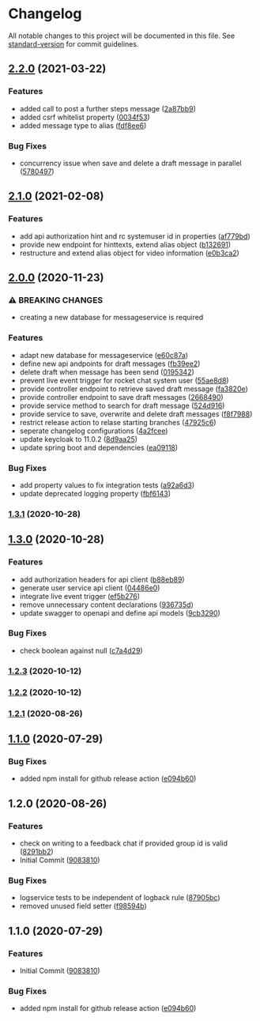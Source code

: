 # Changelog

All notable changes to this project will be documented in this file. See [standard-version](https://github.com/conventional-changelog/standard-version) for commit guidelines.

## [2.2.0](https://github.com/CaritasDeutschland/caritas-onlineBeratung-messageService/compare/v2.1.0...v2.2.0) (2021-03-22)


### Features

* added call to post a further steps message ([2a87bb9](https://github.com/CaritasDeutschland/caritas-onlineBeratung-messageService/commit/2a87bb97d12916642f4125e926cdd7a69b6926e0))
* added csrf whitelist property ([0034f53](https://github.com/CaritasDeutschland/caritas-onlineBeratung-messageService/commit/0034f53c27dc70d85f8112a797781c2b6b0341a9))
* added message type to alias ([fdf8ee6](https://github.com/CaritasDeutschland/caritas-onlineBeratung-messageService/commit/fdf8ee6892791ee5e7d55a5f4abaf5df416bda34))


### Bug Fixes

* concurrency issue when save and delete a draft message in parallel ([5780497](https://github.com/CaritasDeutschland/caritas-onlineBeratung-messageService/commit/57804978bdc0e460bc7354fa0c403fa739278e64))

## [2.1.0](https://github.com/CaritasDeutschland/caritas-onlineBeratung-messageService/compare/v2.0.0...v2.1.0) (2021-02-08)


### Features

* add api authorization hint and rc systemuser id in properties ([af779bd](https://github.com/CaritasDeutschland/caritas-onlineBeratung-messageService/commit/af779bd504a52b213b7bf8dbfa1408d4265cdecd))
* provide new endpoint for hinttexts, extend alias object ([b132691](https://github.com/CaritasDeutschland/caritas-onlineBeratung-messageService/commit/b1326911157279f92bbcdbf39021afb9962ae068))
* restructure and extend alias object for video information ([e0b3ca2](https://github.com/CaritasDeutschland/caritas-onlineBeratung-messageService/commit/e0b3ca2125fb83216161a6c75d544f7d7cdd83c8))

## [2.0.0](https://github.com/CaritasDeutschland/caritas-onlineBeratung-messageService/compare/v1.3.1...v2.0.0) (2020-11-23)


### ⚠ BREAKING CHANGES

* creating a new database for messageservice is required

### Features

* adapt new database for messageservice ([e60c87a](https://github.com/CaritasDeutschland/caritas-onlineBeratung-messageService/commit/e60c87af3607a61f92b673cea2646f2f827ee21e))
* define new api andpoints for draft messages ([fb39ee2](https://github.com/CaritasDeutschland/caritas-onlineBeratung-messageService/commit/fb39ee2cc664dfdd79f7269b3fab1bbc657319ca))
* delete draft when message has been send ([0195342](https://github.com/CaritasDeutschland/caritas-onlineBeratung-messageService/commit/01953428eed44088be61d40b34667d01bbbd228f))
* prevent live event trigger for rocket chat system user ([55ae8d8](https://github.com/CaritasDeutschland/caritas-onlineBeratung-messageService/commit/55ae8d87fddd96613ad5f21c3810cd8f525e3000))
* provide controller endpoint to retrieve saved draft message ([fa3820e](https://github.com/CaritasDeutschland/caritas-onlineBeratung-messageService/commit/fa3820ee39822fedde35def34084566700109d3e))
* provide controller endpoint to save draft messages ([2668490](https://github.com/CaritasDeutschland/caritas-onlineBeratung-messageService/commit/266849009490b35d2580455ab0da84e132c23dab))
* provide service method to search for draft message ([524d916](https://github.com/CaritasDeutschland/caritas-onlineBeratung-messageService/commit/524d9161e00428aa40b839c043d8fb12944c7bb6))
* provide service to save, overwrite and delete draft messages ([f8f7988](https://github.com/CaritasDeutschland/caritas-onlineBeratung-messageService/commit/f8f79887d38fe7239bbd52a5fb2c9c906de3e433))
* restrict release action to relase starting branches ([47925c6](https://github.com/CaritasDeutschland/caritas-onlineBeratung-messageService/commit/47925c6bfe75897e19c0026001fb155826d93308))
* seperate changelog configurations ([4a2fcee](https://github.com/CaritasDeutschland/caritas-onlineBeratung-messageService/commit/4a2fcee56d60b354a431f0e4acd9a742b98e5474))
* update keycloak to 11.0.2 ([8d9aa25](https://github.com/CaritasDeutschland/caritas-onlineBeratung-messageService/commit/8d9aa257768c9fd11dbd4fcb605b299c5ade2768))
* update spring boot and dependencies ([ea09118](https://github.com/CaritasDeutschland/caritas-onlineBeratung-messageService/commit/ea09118bbdd8624c20775b079339904a90e9096e))


### Bug Fixes

* add property values to fix integration tests ([a92a6d3](https://github.com/CaritasDeutschland/caritas-onlineBeratung-messageService/commit/a92a6d32ac6ad5f6ef1b468f47cb320246f45f04))
* update deprecated logging property ([fbf6143](https://github.com/CaritasDeutschland/caritas-onlineBeratung-messageService/commit/fbf614388b342ee4932c87b7de22507734c853b8))

### [1.3.1](https://github.com/CaritasDeutschland/caritas-onlineBeratung-messageService/compare/v1.3.0...v1.3.1) (2020-10-28)

## [1.3.0](https://github.com/CaritasDeutschland/caritas-onlineBeratung-messageService/compare/v1.2.3...v1.3.0) (2020-10-28)


### Features

* add authorization headers for api client ([b88eb89](https://github.com/CaritasDeutschland/caritas-onlineBeratung-messageService/commit/b88eb896aaeb1546e410e3852a9706f370177f2c))
* generate user service api client ([04486e0](https://github.com/CaritasDeutschland/caritas-onlineBeratung-messageService/commit/04486e0d586825d05c337c8645e5ca0eb0d427dd))
* integrate live event trigger ([ef5b276](https://github.com/CaritasDeutschland/caritas-onlineBeratung-messageService/commit/ef5b276ff2ebf968baf539f63b970ba91e4c78b6))
* remove unnecessary content declarations ([936735d](https://github.com/CaritasDeutschland/caritas-onlineBeratung-messageService/commit/936735d4a8d43cba47b2ab8e6470b6bbc7f82a63))
* update swagger to openapi and define api models ([9cb3290](https://github.com/CaritasDeutschland/caritas-onlineBeratung-messageService/commit/9cb3290e6b9d11b401b1219aabeae1ee96fc5f38))


### Bug Fixes

* check boolean against null ([c7a4d29](https://github.com/CaritasDeutschland/caritas-onlineBeratung-messageService/commit/c7a4d29e445ab571722f93256bc2846a37139987))

### [1.2.3](https://github.com/CaritasDeutschland/caritas-onlineBeratung-messageService/compare/v1.2.2...v1.2.3) (2020-10-12)

### [1.2.2](https://github.com/CaritasDeutschland/caritas-onlineBeratung-messageService/compare/v1.2.1...v1.2.2) (2020-10-12)

### [1.2.1](https://github.com/CaritasDeutschland/caritas-onlineBeratung-messageService/compare/v1.2.0...v1.2.1) (2020-08-26)

## [1.1.0](https://github.com/CaritasDeutschland/caritas-onlineBeratung-messageService/compare/e094b600cc4512e2f107094be174f5fa84cbf581...v1.1.0) (2020-07-29)


### Bug Fixes

* added npm install for github release action ([e094b60](https://github.com/CaritasDeutschland/caritas-onlineBeratung-messageService/commit/e094b600cc4512e2f107094be174f5fa84cbf581))

## 1.2.0 (2020-08-26)


### Features

* check on writing to a feedback chat if provided group id is valid ([8291bb2](https://github.com/CaritasDeutschland/caritas-onlineBeratung-messageService/commit/8291bb2e8596e4490f674ed7b4a6aded52f0141d))
* Initial Commit ([9083810](https://github.com/CaritasDeutschland/caritas-onlineBeratung-messageService/commit/90838106445c029f43afc05307b8816888b0be7f))


### Bug Fixes

* logservice tests to be independent of logback rule ([87905bc](https://github.com/CaritasDeutschland/caritas-onlineBeratung-messageService/commit/87905bc837c35828b69c8b4bc93a75e35aa230d9))
* removed unused field setter ([f98594b](https://github.com/CaritasDeutschland/caritas-onlineBeratung-messageService/commit/f98594bfede8b50e0404c44edc6a8a015caa4ea1))


## 1.1.0 (2020-07-29)


### Features

* Initial Commit ([9083810](https://github.com/CaritasDeutschland/caritas-onlineBeratung-messageService/commit/90838106445c029f43afc05307b8816888b0be7f))


### Bug Fixes

* added npm install for github release action ([e094b60](https://github.com/CaritasDeutschland/caritas-onlineBeratung-messageService/commit/e094b600cc4512e2f107094be174f5fa84cbf581))
